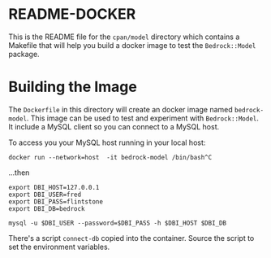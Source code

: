 # README-DOCKER

This is the README file for the `cpan/model` directory which contains
a Makefile that will help you build a docker image to test the
`Bedrock::Model` package.

# Building the Image

The `Dockerfile` in this directory will create an docker image named
`bedrock-model`. This image can be used to test and experiment with
`Bedrock::Model`. It include a MySQL client so you can connect to
a MySQL host.

To access you your MySQL host running in your local host:

```
docker run --network=host  -it bedrock-model /bin/bash^C
```
...then

```
export DBI_HOST=127.0.0.1
export DBI_USER=fred
export DBI_PASS=flintstone
export DBI_DB=bedrock

mysql -u $DBI_USER --password=$DBI_PASS -h $DBI_HOST $DBI_DB
```

There's a script `connect-db` copied into the container. Source the
script to set the environment variables.
